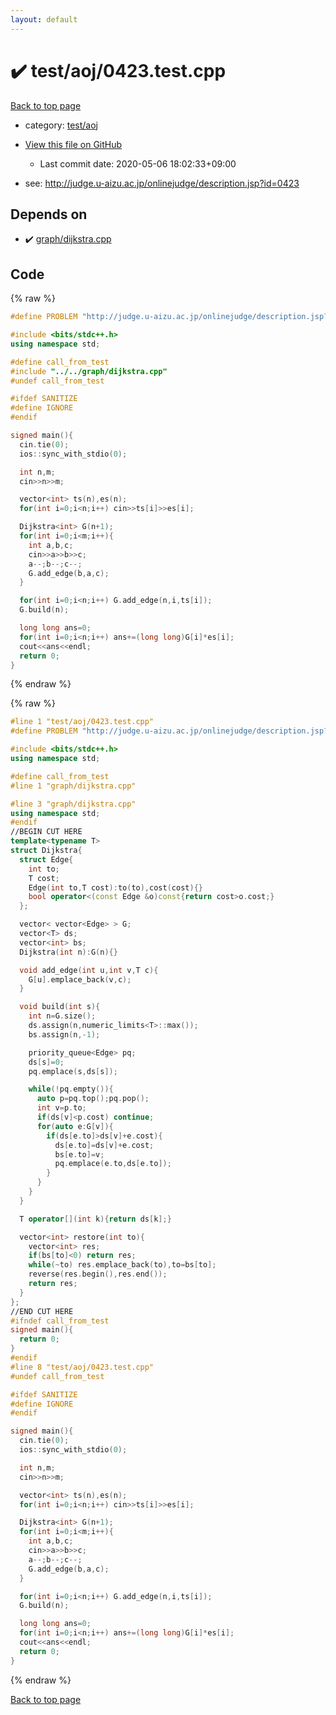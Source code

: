 ```yaml
---
layout: default
---
```


<!-- mathjax config similar to math.stackexchange -->
<script type="text/javascript" async
  src="https://cdnjs.cloudflare.com/ajax/libs/mathjax/2.7.5/MathJax.js?config=TeX-MML-AM_CHTML">
</script>
<script type="text/x-mathjax-config">
  MathJax.Hub.Config({
    TeX: { equationNumbers: { autoNumber: "AMS" }},
    tex2jax: {
      inlineMath: [ ['$','$'] ],
      processEscapes: true
    },
    "HTML-CSS": { matchFontHeight: false },
    displayAlign: "left",
    displayIndent: "2em"
  });
</script>

<script type="text/javascript" src="https://cdnjs.cloudflare.com/ajax/libs/jquery/3.4.1/jquery.min.js"></script>
<script src="https://cdn.jsdelivr.net/npm/jquery-balloon-js@1.1.2/jquery.balloon.min.js" integrity="sha256-ZEYs9VrgAeNuPvs15E39OsyOJaIkXEEt10fzxJ20+2I=" crossorigin="anonymous"></script>
<script type="text/javascript" src="../../../assets/js/copy-button.js"></script>
<link rel="stylesheet" href="../../../assets/css/copy-button.css" />


# :heavy_check_mark: test/aoj/0423.test.cpp

<a href="../../../index.html">Back to top page</a>

* category: <a href="../../../index.html#0d0c91c0cca30af9c1c9faef0cf04aa9">test/aoj</a>
* <a href="{{ site.github.repository_url }}/blob/master/test/aoj/0423.test.cpp">View this file on GitHub</a>
    - Last commit date: 2020-05-06 18:02:33+09:00


* see: <a href="http://judge.u-aizu.ac.jp/onlinejudge/description.jsp?id=0423">http://judge.u-aizu.ac.jp/onlinejudge/description.jsp?id=0423</a>


## Depends on

* :heavy_check_mark: <a href="../../../library/graph/dijkstra.cpp.html">graph/dijkstra.cpp</a>


## Code

<a id="unbundled"></a>
{% raw %}
```cpp
#define PROBLEM "http://judge.u-aizu.ac.jp/onlinejudge/description.jsp?id=0423"

#include <bits/stdc++.h>
using namespace std;

#define call_from_test
#include "../../graph/dijkstra.cpp"
#undef call_from_test

#ifdef SANITIZE
#define IGNORE
#endif

signed main(){
  cin.tie(0);
  ios::sync_with_stdio(0);

  int n,m;
  cin>>n>>m;

  vector<int> ts(n),es(n);
  for(int i=0;i<n;i++) cin>>ts[i]>>es[i];

  Dijkstra<int> G(n+1);
  for(int i=0;i<m;i++){
    int a,b,c;
    cin>>a>>b>>c;
    a--;b--;c--;
    G.add_edge(b,a,c);
  }

  for(int i=0;i<n;i++) G.add_edge(n,i,ts[i]);
  G.build(n);

  long long ans=0;
  for(int i=0;i<n;i++) ans+=(long long)G[i]*es[i];
  cout<<ans<<endl;
  return 0;
}

```
{% endraw %}

<a id="bundled"></a>
{% raw %}
```cpp
#line 1 "test/aoj/0423.test.cpp"
#define PROBLEM "http://judge.u-aizu.ac.jp/onlinejudge/description.jsp?id=0423"

#include <bits/stdc++.h>
using namespace std;

#define call_from_test
#line 1 "graph/dijkstra.cpp"

#line 3 "graph/dijkstra.cpp"
using namespace std;
#endif
//BEGIN CUT HERE
template<typename T>
struct Dijkstra{
  struct Edge{
    int to;
    T cost;
    Edge(int to,T cost):to(to),cost(cost){}
    bool operator<(const Edge &o)const{return cost>o.cost;}
  };

  vector< vector<Edge> > G;
  vector<T> ds;
  vector<int> bs;
  Dijkstra(int n):G(n){}

  void add_edge(int u,int v,T c){
    G[u].emplace_back(v,c);
  }

  void build(int s){
    int n=G.size();
    ds.assign(n,numeric_limits<T>::max());
    bs.assign(n,-1);

    priority_queue<Edge> pq;
    ds[s]=0;
    pq.emplace(s,ds[s]);

    while(!pq.empty()){
      auto p=pq.top();pq.pop();
      int v=p.to;
      if(ds[v]<p.cost) continue;
      for(auto e:G[v]){
        if(ds[e.to]>ds[v]+e.cost){
          ds[e.to]=ds[v]+e.cost;
          bs[e.to]=v;
          pq.emplace(e.to,ds[e.to]);
        }
      }
    }
  }

  T operator[](int k){return ds[k];}

  vector<int> restore(int to){
    vector<int> res;
    if(bs[to]<0) return res;
    while(~to) res.emplace_back(to),to=bs[to];
    reverse(res.begin(),res.end());
    return res;
  }
};
//END CUT HERE
#ifndef call_from_test
signed main(){
  return 0;
}
#endif
#line 8 "test/aoj/0423.test.cpp"
#undef call_from_test

#ifdef SANITIZE
#define IGNORE
#endif

signed main(){
  cin.tie(0);
  ios::sync_with_stdio(0);

  int n,m;
  cin>>n>>m;

  vector<int> ts(n),es(n);
  for(int i=0;i<n;i++) cin>>ts[i]>>es[i];

  Dijkstra<int> G(n+1);
  for(int i=0;i<m;i++){
    int a,b,c;
    cin>>a>>b>>c;
    a--;b--;c--;
    G.add_edge(b,a,c);
  }

  for(int i=0;i<n;i++) G.add_edge(n,i,ts[i]);
  G.build(n);

  long long ans=0;
  for(int i=0;i<n;i++) ans+=(long long)G[i]*es[i];
  cout<<ans<<endl;
  return 0;
}

```
{% endraw %}

<a href="../../../index.html">Back to top page</a>

